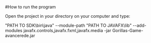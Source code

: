 #How to run the program

Open the project in your directory on your computer and type:

"PATH TO SDK\bin\java" --module-path "PATH TO JAVAFX\lib" --add-modules
javafx.controls,javafx.fxml,javafx.media -jar Gorillas-Game-avancerede.jar
